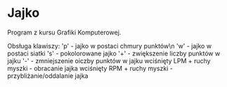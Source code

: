 # Jajko
Program z kursu Grafiki Komputerowej. 

Obsługa klawiszy:
'p' - jajko w postaci chmury punktów\n
'w' - jajko w postaci siatki
's' - pokolorowane jajko
'+' - zwiększenie liczby punktów w jajku
'-' - zmniejszenie oiczby punktów w jajku
wciśnięty LPM + ruchy myszki - obracanie jajka
wciśnięty RPM + ruchy myszki - przybliżanie/oddalanie jajka
